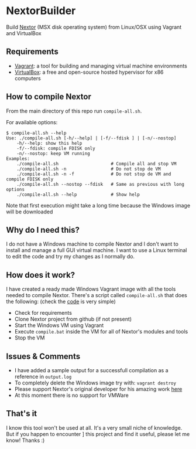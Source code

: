 # NextorBuilder
Build [Nextor](https://github.com/Konamiman/Nextor) (MSX disk operating system) from Linux/OSX using Vagrant and VirtualBox

## Requirements

* [Vagrant](https://www.vagrantup.com): a tool for building and managing virtual machine environments
* [VirtualBox](https://www.virtualbox.org): a free and open-source hosted hypervisor for x86 computers

## How to compile Nextor

From the main directory of this repo run `compile-all.sh`.

For available options:
```console
$ compile-all.sh --help
Use: ./compile-all.sh [-h/--help] | [-f/--fdisk ] | [-n/--nostop]
    -h/--help: show this help
    -f/--fdisk: compile FDISK only
    -n/--nostop: keep VM running
Examples:
    ./compile-all.sh                    # Compile all and stop VM
    ./compile-all.sh -n                 # Do not stop de VM
    ./compile-all.sh -n -f              # Do not stop de VM and compile FDISK only
    ./compile-all.sh --nostop --fdisk   # Same as previous with long options
    ./compile-all.sh --help             # Show help
```

Note that first execution might take a long time because the Windows image will be downloaded

## Why do I need this?

I do not have a Windows machine to compile Nextor and I don't want to install and manage a full GUI
virtual machine. I want to use a Linux terminal to edit the code and try my changes as I normally do.

## How does it work?

I have created a ready made Windows Vagrant image with all the tools needed to compile Nextor.
There's a script called `compile-all.sh` that does the following: (check the [code](https://github.com/xesco/NextorBuilder/blob/master/compile-all.sh) is very simple)

* Check for requirements
* Clone Nextor project from github (if not present)
* Start the Windows VM using Vagrant
* Execute `compile.bat` inside the VM for all of Nextor's modules and tools
* Stop the VM

## Issues & Comments

* I have added a sample output for a successfull compilation as a reference in `output.log`
* To completely delete the Windows image try with: `vagrant destroy`
* Please support Nextor's original developer for his amazing work [here](https://www.patreon.com/konamiman)
* At this moment there is no support for VMWare

## That's it

I know this tool won't be used at all. It's a very small niche of knowledge. But if you happen to encounter ]
this project and find it useful, please let me know! Thanks :)
